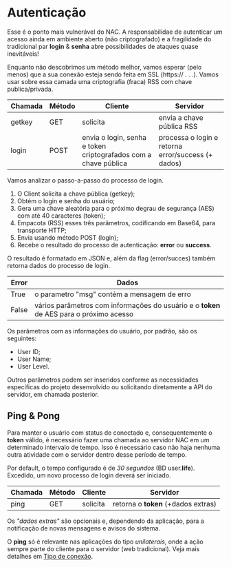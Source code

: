 # Autenticação

Esse é o ponto mais vulnerável do NAC. A responsabilidae de autenticar um acesso ainda em ambiente aberto (não criptografado) e a fragilidade do tradicional par **login** & **senha** abre possibilidades de ataques quase inevitáveis!

Enquanto não descobrimos um método melhor, vamos esperar (pelo menos) que a sua conexão esteja sendo feita em SSL (https:// . . .). Vamos usar sobre essa camada uma criptografia (fraca) RSS com chave publica/privada.


Chamada | Método | Cliente | Servidor
--------|--------|---------|---
getkey|GET|solicita|envia a chave pública RSS 
login|POST|envia o login, senha e token criptografados com a chave pública|processa o login e retorna error/success (+ dados)

Vamos analizar o passo-a-passo do processo de login.

1. O Client solicita a chave pública (getkey);
2. Obtém o login e senha do usuário;
3. Gera uma chave aleatória para o próximo degrau de segurança (AES) com até 40 caracteres (token);
4. Empacota (RSS) esses três parâmetros, codificando em Base64, para transporte HTTP;
5. Envia usando método POST (login);
6. Recebe o resultado do processo de autenticação: **error** ou **success**.

O resultado é formatado em JSON e, além da flag (error/succes) também retorna dados do processo de login.

Error|Dados
---|---
True|o parametro "msg" contém a mensagem de erro
False|vários parâmetros com informações do usuário e o **token** de AES para o próximo acesso

Os parâmetros com as informações do usuário, por padrão, são os seguintes:

* User ID;
* User Name;
* User Level.

Outros parâmetros podem ser inseridos conforme as necessidades específicas do projeto desenvolvido ou solicitando diretamente a API do servidor, em chamada posterior.

## Ping & Pong
Para manter o usuário com status de conectado e, consequentemente o **token** válido, é necessário fazer uma chamada ao servidor NAC em um determinado intervalo de tempo. Isso é necessário caso não haja nenhuma outra atividade com o servidor dentro desse período de tempo.

Por default, o tempo configurado é de *30 segundos* (BD user.**life**). Excedido, um novo processo de login deverá ser iniciado.

Chamada | Método | Cliente | Servidor
--------|--------|---------|---
ping|GET|solicita|retorna o **token** (+dados extras)

Os *"dados extras"* são opcionais e, dependendo da aplicação, para a notificação de novas mensagens e avisos do sistema.

O **ping** só é relevante nas aplicações do tipo *unilaterais*, onde a ação sempre parte do cliente para o servidor (web tradicional). Veja mais detalhes em [Tipo de conexão](https://github.com/w5team/NAC/blob/master/doc/tipoconexao.md).



